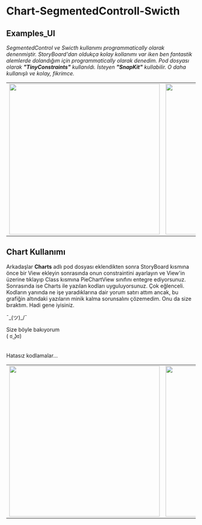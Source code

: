 # Chart-SegmentedControll-Swicth

## Examples_UI 

<i>SegmentedControl ve Swicth kullanımı programmatically olarak denenmiştir. StoryBoard'dan oldukça kolay kollanımı var iken ben fantastik alemlerde dolandığım için programmatically olarak denedim.
Pod dosyası olarak <b>"TinyConstraints"</b> kullanıldı. İsteyen <b>"SnapKit"</b> kullabilir. O daha kullanışlı ve kolay, fikrimce.</i>



<table>
  <tr>
  <td> 
  <img src = "https://github.com/Bucerella/Chart-SegmentedControll-Swicth/blob/master/Examples_UI/Examples_UI/Assets.xcassets/ss.imageset/ss.png" width = 400>
  </td>
  <td>
  <img src = "https://github.com/Bucerella/Chart-SegmentedControll-Swicth/blob/master/Examples_UI/Examples_UI/Assets.xcassets/ss2.imageset/ss2.png" width = 400>
  </td>
  <td>
  <img src = "https://github.com/Bucerella/Chart-SegmentedControll-Swicth/blob/master/Examples_UI/Examples_UI/Assets.xcassets/ss3.imageset/ss3.png" width = 400>
  
  </td>
  <td>
  <img src = "https://github.com/Bucerella/Chart-SegmentedControll-Swicth/blob/master/Examples_UI/Examples_UI/Assets.xcassets/ss4.imageset/ss4.png" width = 400>
  </td>
  </tr>
</table>

 ## Chart Kullanımı
 
 Arkadaşlar <b>Charts</b> adlı pod dosyası eklendikten sonra StoryBoard kısmına önce bir View ekleyin sonrasında onun constraintini ayarlayın ve View'in üzerine tıklayıp Class kısmına PieChartView sınıfını entegre ediyorsunuz.
 Sonrasında ise Charts ile yazılan kodları uyguluyorsunuz. Çok eğlenceli. Kodların yanında ne işe yaradıklarına dair yorum satırı attım ancak, bu grafiğin altındaki yazıların minik kalma sorunsalını çözemedim. Onu da size bıraktım. Hadi gene iyisiniz. 
 
 ¯\_(ツ)_/¯ 
 
 Size böyle bakıyorum <br/>( ಠ ͜ʖಠ) <br/><br/><br/>
 Hatasız kodlamalar... 
 

<table>
  <tr>
      <td>
        <img src = "https://github.com/Bucerella/Chart-SegmentedControll-Swicth/blob/master/SimplePieChart/SimplePieChart/Assets.xcassets/ss.imageset/ss.png" width = 400>
      </td>
    <td>
        <img src = "https://github.com/Bucerella/Chart-SegmentedControll-Swicth/blob/master/SimplePieChart/SimplePieChart/Assets.xcassets/ss2.imageset/ss2.png" width = 400>
      </td>
        <td>
        <img src = "https://github.com/Bucerella/Chart-SegmentedControll-Swicth/blob/master/SimplePieChart/SimplePieChart/Assets.xcassets/ss3.imageset/ss3.png" width = 400>
      </td>
  
  
  </tr>

</table>
